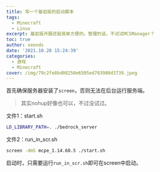 ```yaml
---
title: 写一个基岩版的启动脚本
tags:
  - Minecraft
  - Linux
excerpt: 基岩版开服还挺简单方便的。管理的话，不试试MCSManager？
toc: true
author: xeonds
date: '2021.10.28 15:24:39'
categories:
  - 游戏
  - Minecraft
cover: /img/79c2fe8bd08250e6505ed783980d3739.jpeg
---
```

首先确保服务器安装了`screen`，否则无法在后台运行服务端。

>其实nohup好像也可以，不过没试过。

文件1：start.sh

```bash
LD_LIBRARY_PATH=. ./bedrock_server
```

文件2：run_in_scr.sh

```bash
screen -dmS mcpe_1.14.60.5 ./start.sh
```

启动时，只需要运行`run_in_scr.sh`即可在screen中启动。
